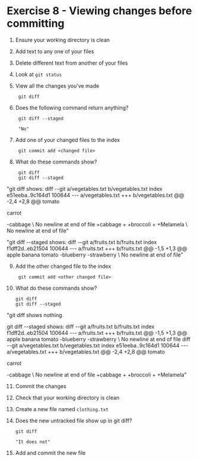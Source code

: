 # Exercise 8 - Viewing changes before committing

1. Ensure your working directory is clean

2. Add text to any one of your files

3. Delete different text from another of your files

4. Look at `git status`

5. View all the changes you've made

        git diff

6. Does the following command return anything?

        git diff --staged

        "No"

7. Add one of your changed files to the index

        git commit add <changed file>

8. What do these commands show?

        git diff
        git diff --staged

"git diff shows:
diff --git a/vegetables.txt b/vegetables.txt
index e51eeba..9c164d1 100644
--- a/vegetables.txt
+++ b/vegetables.txt
@@ -2,4 +2,8 @@ tomato

 carrot

-cabbage
\ No newline at end of file
+cabbage
+
+broccoli
+
+Melamela
\ No newline at end of file"

"git diff --staged shows:
diff --git a/fruits.txt b/fruits.txt
index f1dff2d..eb21504 100644
--- a/fruits.txt
+++ b/fruits.txt
@@ -1,5 +1,3 @@
 apple
 banana
 tomato
-blueberry
-strawberry
\ No newline at end of file"

9. Add the other changed file to the index

        git commit add <other changed file>

10. What do these commands show?

        git diff
        git diff --staged

"git diff shows nothing.  

git diff --staged shows:
diff --git a/fruits.txt b/fruits.txt
index f1dff2d..eb21504 100644
--- a/fruits.txt
+++ b/fruits.txt
@@ -1,5 +1,3 @@
 apple
 banana
 tomato
-blueberry
-strawberry
\ No newline at end of file
diff --git a/vegetables.txt b/vegetables.txt
index e51eeba..9c164d1 100644
--- a/vegetables.txt
+++ b/vegetables.txt
@@ -2,4 +2,8 @@ tomato

 carrot

-cabbage
\ No newline at end of file
+cabbage
+
+broccoli
+
+Melamela"

11. Commit the changes

12. Check that your working directory is clean

13. Create a new file named `clothing.txt`

14. Does the new untracked file show up in git diff?

        git diff

        "It does not"

15. Add and commit the new file
